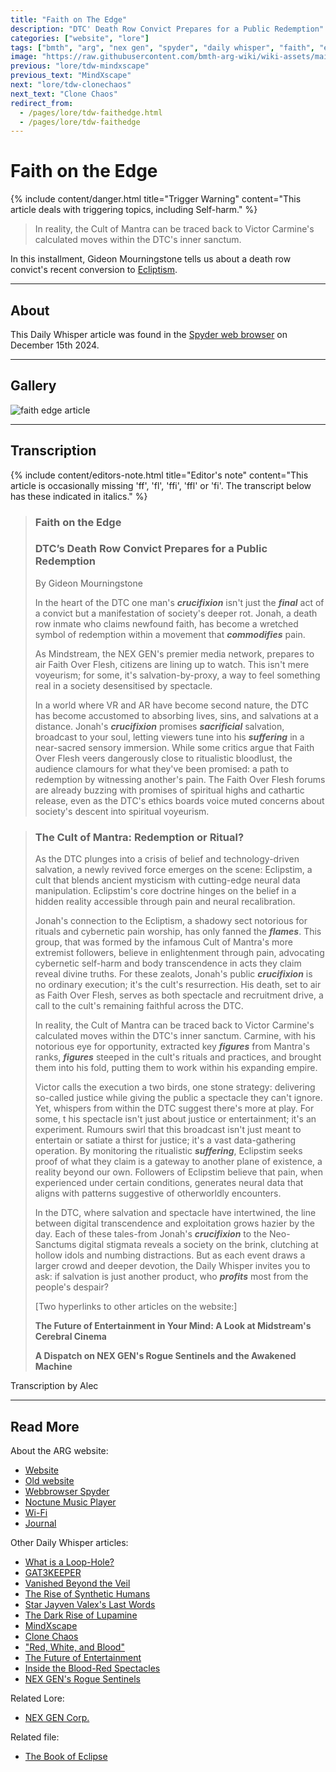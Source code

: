```yaml
---
title: "Faith on The Edge"
description: "DTC' Death Row Convict Prepares for a Public Redemption"
categories: ["website", "lore"]
tags: ["bmth", "arg", "nex gen", "spyder", "daily whisper", "faith", "edge"]
image: "https://raw.githubusercontent.com/bmth-arg-wiki/wiki-assets/main/lore/webbrowser/dailywhisper/faith-300x300.png"
previous: "lore/tdw-mindxscape"
previous_text: "MindXscape"
next: "lore/tdw-clonechaos"
next_text: "Clone Chaos"
redirect_from:
  - /pages/lore/tdw-faithedge.html
  - /pages/lore/tdw-faithedge
---
```

# Faith on the Edge

{% include content/danger.html
title="Trigger Warning"
content="This article deals with triggering topics, including Self-harm."
%}

> In reality, the Cult of Mantra can be traced back to Victor Carmine's calculated moves within the DTC's inner sanctum. 

In this installment, Gideon Mourningstone tells us about a death row convict's recent conversion to [Ecliptism](../for-sof/book-of-eclipse).

***

## About

This Daily Whisper article was found in the [Spyder web browser](webbrowser) on December 15th 2024.

***

## Gallery

![faith edge article](https://raw.githubusercontent.com/bmth-arg-wiki/wiki-assets/main/lore/webbrowser/dailywhisper/faith.png)

***

## Transcription

{% include content/editors-note.html
title="Editor's note"
content="This article is occasionally missing 'ff', 'fl', 'ffi', 'ffl' or 'fi'. The transcript below has these indicated in italics."
%}

> ### Faith on the Edge
> 
> ### DTC’s Death Row Convict Prepares for a Public Redemption
> 
> By Gideon Mourningstone
>
> In the heart of the DTC one man's **_crucifixion_** isn't just the **_final_** act of a convict but a manifestation 
> of society's deeper rot. Jonah, a death row inmate who claims newfound faith, has become a wretched symbol of 
> redemption within a movement that **_commodifies_** pain.
>
> As Mindstream, the NEX GEN's premier media network, prepares to air Faith Over Flesh, citizens are lining up to watch. 
> This isn't mere voyeurism; for some, it's salvation-by-proxy, a way to feel something real in a society desensitised by spectacle.
>
> In a world where VR and AR have become second nature, the DTC has become accustomed to absorbing lives, sins, 
> and salvations at a distance. Jonah's **_crucifixion_** promises **_sacrificial_** salvation, broadcast to your soul, 
> letting viewers tune into his **_suffering_** in a near-sacred sensory immersion. 
> While some critics argue that Faith Over Flesh veers dangerously close to ritualistic bloodlust, 
> the audience clamours for what they've been promised: a path to redemption by witnessing another's pain. 
> The Faith Over Flesh forums are already buzzing with promises of spiritual highs and cathartic release, 
> even as the DTC's ethics boards voice muted concerns about society's descent into spiritual voyeurism.

> ### The Cult of Mantra: Redemption or Ritual?
>
> As the DTC plunges into a crisis of belief and technology-driven salvation, a newly revived force emerges on the scene: 
> Eclipstim, a cult that blends ancient mysticism with cutting-edge neural data manipulation. 
> Eclipstim's core doctrine hinges on the belief in a hidden reality accessible through pain and neural recalibration.
>
> Jonah's connection to the Ecliptism, a shadowy sect notorious for rituals and cybernetic pain worship, 
> has only fanned the **_flames_**. This group, that was formed by the infamous Cult of Mantra's more extremist followers, 
> believe in enlightenment through pain, advocating cybernetic self-harm and body transcendence in acts they claim reveal divine truths. 
> For these zealots, Jonah's public **_crucifixion_** is no ordinary execution; it's the cult's resurrection. His death, 
> set to air as Faith Over Flesh, serves as both spectacle and recruitment drive, a call to the cult's remaining faithful across the DTC.
>
> In reality, the Cult of Mantra can be traced back to Victor Carmine's calculated moves within the DTC's inner sanctum. 
> Carmine, with his notorious eye for opportunity, extracted key **_figures_** from Mantra's ranks, 
> **_figures_** steeped in the cult's rituals and practices, and brought them into his fold, 
> putting them to work within his expanding empire. 
>
> Victor calls the execution a two birds, one stone strategy: delivering so-called justice while giving the public a spectacle 
> they can't ignore. Yet, whispers from within the DTC suggest there's more at play. For some, t
> his spectacle isn't just about justice or entertainment; it's an experiment. 
> Rumours swirl that this broadcast isn't just meant to entertain or satiate a thirst for justice; 
> it's a vast data-gathering operation. By monitoring the ritualistic **_suffering_**, 
> Eclipstim seeks proof of what they claim is a gateway to another plane of existence, a reality beyond our own. 
> Followers of Eclipstim believe that pain, when experienced under certain conditions, 
> generates neural data that aligns with patterns suggestive of otherworldly encounters.
> 
> In the DTC, where salvation and spectacle have intertwined, the line between digital transcendence and exploitation 
> grows hazier by the day. Each of these tales-from Jonah's **_crucifixion_** to the Neo-Sanctums digital stigmata 
> reveals a society on the brink, clutching at hollow idols and numbing distractions. 
> But as each event draws a larger crowd and deeper devotion, the Daily Whisper invites you to ask: 
> if salvation is just another product, who **_profits_** most from the people's despair?
>
> [Two hyperlinks to other articles on the website:]
>
> __The Future of Entertainment in Your Mind: A Look at Midstream's Cerebral Cinema__
>
> __A Dispatch on NEX GEN's Rogue Sentinels and the Awakened Machine__
>

Transcription by Alec

***

## Read More

About the ARG website:

- [Website](website)
- [Old website](website-v1)
- [Webbrowser Spyder](webbrowser)
- [Noctune Music Player](website-songs)
- [Wi-Fi](wifi)
- [Journal](journal)

Other Daily Whisper articles:

- [What is a Loop-Hole?](tdw-loophole)
- [GAT3KEEPER](tdw-gatekeeper)
- [Vanished Beyond the Veil](tdw-vanished)
- [The Rise of Synthetic Humans](tdw-riseofsynth)
- [Star Jayven Valex's Last Words](tdw-valexlastwords)
- [The Dark Rise of Lupamine](tdw-riseoflupamine)
- [MindXscape](tdw-mindxscape)
- [Clone Chaos](tdw-clonechaos)
- ["Red, White, and Blood"](tdw-redwhiteblood)
- [The Future of Entertainment](tdw-futureentertainment)
- [Inside the Blood-Red Spectacles](tdw-bloodredspectacles)
- [NEX GEN's Rogue Sentinels](tdw-roguesentinels)

Related Lore:

- [NEX GEN Corp.](../lore/nex-gen-corporation)

Related file:

- [The Book of Eclipse](../for-sof/book-of-eclipse)